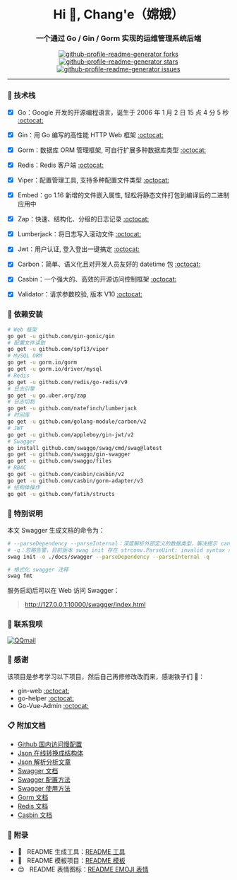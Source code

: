 <h1 align="center">Hi 🥳, Chang'e（嫦娥）</h1>
<h3 align="center">一个通过 Go / Gin / Gorm 实现的运维管理系统后端</h3>
<p align="center">
<a href="https://github.com/goer3/chang-e/fork" target="blank">
<img src="https://img.shields.io/github/forks/goer3/chang-e?style=flat-square" alt="github-profile-readme-generator forks"/>
</a>
<a href="https://github.com/goer3/chang-e/stargazers" target="blank">
<img src="https://img.shields.io/github/stars/goer3/chang-e?style=flat-square" alt="github-profile-readme-generator stars"/>
</a>
<a href="https://github.com/goer3/chang-e/issues" target="blank">
<img src="https://img.shields.io/github/issues/goer3/chang-e?style=flat-square" alt="github-profile-readme-generator issues"/>
</a>
</p>

<hr>


### 🤔 技术栈

- [x] Go：Google 开发的开源编程语言，诞生于 2006 年 1 月 2 日 15 点 4 分 5 秒 [:octocat:](https://github.com/golang/go)
- [x] Gin：用 Go 编写的高性能 HTTP Web 框架 [:octocat:](https://github.com/gin-gonic/gin)
- [x] Gorm：数据库 ORM 管理框架, 可自行扩展多种数据库类型 [:octocat:](https://gorm.io/gorm)
- [x] Redis：Redis 客户端 [:octocat:](https://github.com/redis/go-redis)
- [x] Viper：配置管理工具, 支持多种配置文件类型 [:octocat:](https://github.com/spf13/viper)
- [x] Embed：go 1.16 新增的文件嵌入属性, 轻松将静态文件打包到编译后的二进制应用中
- [x] Zap：快速、结构化、分级的日志记录 [:octocat:](https://go.uber.org/zap)
- [x] Lumberjack：将日志写入滚动文件 [:octocat:](https://github.com/natefinch/lumberjack)
- [x] Jwt：用户认证, 登入登出一键搞定 [:octocat:](https://github.com/appleboy/gin-jwt)
- [x] Carbon：简单、语义化且对开发人员友好的 datetime 包 [:octocat:](https://github.com/golang-module/carbon)
- [x] Casbin：一个强大的、高效的开源访问控制框架 [:octocat:](https://casbin.org/zh/docs/overview)
- [x] Validator：请求参数校验, 版本 V10 [:octocat:](https://github.com/go-playground/validator)


### 🎯 依赖安装

```bash
# Web 框架
go get -u github.com/gin-gonic/gin
# 配置文件读取
go get -u github.com/spf13/viper
# MySQL ORM
go get -u gorm.io/gorm
go get -u gorm.io/driver/mysql
# Redis
go get -u github.com/redis/go-redis/v9
# 日志引擎
go get -u go.uber.org/zap
# 日志切割
go get -u github.com/natefinch/lumberjack
# 时间库
go get -u github.com/golang-module/carbon/v2
# JWT
go get -u github.com/appleboy/gin-jwt/v2
# Swagger
go install github.com/swaggo/swag/cmd/swag@latest
go get -u github.com/swaggo/gin-swagger
go get -u github.com/swaggo/files
# RBAC
go get -u github.com/casbin/casbin/v2
go get -u github.com/casbin/gorm-adapter/v3
# 结构体操作
go get -u github.com/fatih/structs
```


### 📌 特别说明

本文 Swagger 生成文档的命令为：

```bash
# --parseDependency --parseInternal：深度解析外部定义的数据类型，解决提示 cannot find type definition 问题
# -q：忽略告警，目前版本 swag init 存在 strconv.ParseUint: invalid syntax 问题，官方还没有修复
swag init -o ./docs/swagger --parseDependency --parseInternal -q

# 格式化 swagger 注释
swag fmt
```

服务启动后可以在 Web 访问 Swagger：

> http://127.0.0.1:10000/swagger/index.html


### 💬 联系我呗

[![QQmail](https://img.shields.io/badge/-1214966109@qq.com-006bed?style=flat-square&logo=Gmail&logoColor=white&link=mailto:1214966109@qq.com)](mailto:1214966109@qq.com)


### 🎉 感谢

该项目是参考学习以下项目，然后自己再修修改改而来，感谢铁子们 🌹：

- gin-web [:octocat:](https://github.com/piupuer/gin-web)
- go-helper [:octocat:](https://github.com/piupuer/go-helper)
- Go-Vue-Admin [:octocat:](https://github.com/tanxi2019/Go-Vue-Admin)


### 📋 附加文档

- [Github 国内访问慢配置](https://github.com/521xueweihan/GitHub520)
- [Json 在线转换成结构体](https://app.quicktype.io)
- [Json 解析分析文章](https://www.cnblogs.com/luozhiyun/p/14875066.html)
- [Swagger 文档](https://github.com/swaggo/swag/blob/master/README_zh-CN.md)
- [Swagger 配置方法](https://github.com/swaggo/gin-swagger)
- [Swagger 使用方法](https://juejin.cn/post/7015575667236405278)
- [Gorm 文档](https://gorm.io/zh_CN/docs/update.html)
- [Redis 文档](https://redis.uptrace.dev/zh/)
- [Casbin 文档](https://casbin.org/zh/docs/overview)

### 📝 附录

- 🐒 &nbsp; README 生成工具：<a href="https://rahuldkjain.github.io/gh-profile-readme-generator/">README 工具</a>
- 🍁 &nbsp; README 模板项目：<a href="https://github.com/iuricode/readme-template">README 模板</a>
- 😊 &nbsp; README 表情图标：<a href="https://github.com/guodongxiaren/README/blob/master/emoji.md?tdsourcetag=s_pcqq_aiomsg">README EMOJI 表情</a>
